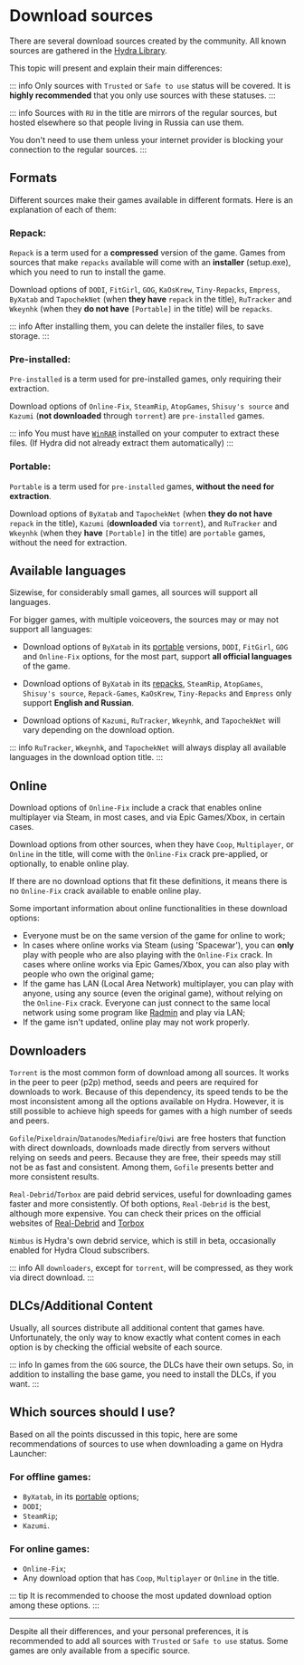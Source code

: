 # Download sources

There are several download sources created by the community. All known sources are gathered in the [Hydra Library](https://library.hydra.wiki/library).

This topic will present and explain their main differences:

::: info Only sources with `Trusted` or `Safe to use` status will be covered. It is **highly recommended** that you only use sources with these statuses.
:::

::: info Sources with `RU` in the title are mirrors of the regular sources, but hosted elsewhere so that people living in Russia can use them.

You don't need to use them unless your internet provider is blocking your connection to the regular sources.
:::

## Formats

Different sources make their games available in different formats. Here is an explanation of each of them:

### Repack:

`Repack` is a term used for a **compressed** version of the game. Games from sources that make `repacks` available will come with an **installer** (setup.exe), which you need to run to install the game.

Download options of `DODI`, `FitGirl`, `GOG`, `KaOsKrew`, `Tiny-Repacks`, `Empress`, `ByXatab` and `TapochekNet` (when **they have** `repack` in the title), `RuTracker` and `Wkeynhk` (when they **do not have** `[Portable]` in the title) will be `repacks`.

::: info After installing them, you can delete the installer files, to save storage.
:::

### Pre-installed:

`Pre-installed` is a term used for pre-installed games, only requiring their extraction.

Download options of `Online-Fix`, `SteamRip`, `AtopGames`, `Shisuy's source` and `Kazumi` (**not downloaded** through `torrent`) are `pre-installed` games.

::: info You must have [`WinRAR`](https://www.win-rar.com/fileadmin/winrar-versions/winrar/winrar-x64-711br.exe) installed on your computer to extract these files. (If Hydra did not already extract them automatically)
:::

### Portable:

`Portable` is a term used for `pre-installed` games, **without the need for extraction**.

Download options of `ByXatab` and `TapochekNet` (when **they do not have** `repack` in the title), `Kazumi` (**downloaded** via `torrent`), and `RuTracker` and `Wkeynhk` (when they **have** `[Portable]` in the title) are `portable` games, without the need for extraction.

## Available languages

Sizewise, for considerably small games, all sources will support all languages.

For bigger games, with multiple voiceovers, the sources may or may not support all languages:

- Download options of `ByXatab` in its [portable](download-sources.html#portable) versions, `DODI`, `FitGirl`, `GOG` and `Online-Fix` options, for the most part, support **all official languages** of the game.

- Download options of `ByXatab` in its [repacks](download-sources.html#repack), `SteamRip`, `AtopGames`, `Shisuy's source`, `Repack-Games`, `KaOsKrew`, `Tiny-Repacks` and `Empress` only support **English and Russian**.

- Download options of `Kazumi`, `RuTracker`, `Wkeynhk`, and `TapochekNet` will vary depending on the download option.

::: info `RuTracker`, `Wkeynhk`, and `TapochekNet` will always display all available languages in the download option title.
:::

## Online

Download options of `Online-Fix` include a crack that enables online multiplayer via Steam, in most cases, and via Epic Games/Xbox, in certain cases.

Download options from other sources, when they have `Coop`, `Multiplayer`, or `Online` in the title, will come with the `Online-Fix` crack pre-applied, or optionally, to enable online play.

If there are no download options that fit these definitions, it means there is no `Online-Fix` crack available to enable online play.

Some important information about online functionalities in these download options:
- Everyone must be on the same version of the game for online to work;
- In cases where online works via Steam (using 'Spacewar'), you can **only** play with people who are also playing with the `Online-Fix` crack. In cases where online works via Epic Games/Xbox, you can also play with people who own the original game;
- If the game has LAN (Local Area Network) multiplayer, you can play with anyone, using any source (even the original game), without relying on the `Online-Fix` crack. Everyone can just connect to the same local network using some program like [Radmin](https://www.radmin-vpn.com/) and play via LAN;
- If the game isn't updated, online play may not work properly.

## Downloaders

`Torrent` is the most common form of download among all sources. It works in the peer to peer (p2p) method, seeds and peers are required for downloads to work. Because of this dependency, its speed tends to be the most inconsistent among all the options available on Hydra. However, it is still possible to achieve high speeds for games with a high number of seeds and peers.

`Gofile`/`Pixeldrain`/`Datanodes`/`Mediafire`/`Qiwi` are free hosters that function with direct downloads, downloads made directly from servers without relying on seeds and peers. Because they are free, their speeds may still not be as fast and consistent. Among them, `Gofile` presents better and more consistent results.

`Real-Debrid`/`Torbox` are paid debrid services, useful for downloading games faster and more consistently. Of both options, `Real-Debrid` is the best, although more expensive. You can check their prices on the official websites of [Real-Debrid](https://real-debrid.com/) and [Torbox](https://torbox.app/)

`Nimbus` is Hydra's own debrid service, which is still in beta, occasionally enabled for Hydra Cloud subscribers.

::: info All `downloaders`, except for `torrent`, will be compressed, as they work via direct download.
:::

## DLCs/Additional Content

Usually, all sources distribute all additional content that games have. Unfortunately, the only way to know exactly what content comes in each option is by checking the official website of each source.

::: info In games from the `GOG` source, the DLCs have their own setups. So, in addition to installing the base game, you need to install the DLCs, if you want.
:::

## Which sources should I use?

Based on all the points discussed in this topic, here are some recommendations of sources to use when downloading a game on Hydra Launcher:

### For offline games:

- `ByXatab`, in its [portable](download-sources.html#portable) options;
- `DODI`;
- `SteamRip`;
- `Kazumi`.

### For online games:
- `Online-Fix`;
- Any download option that has `Coop`, `Multiplayer` or `Online` in the title.

::: tip It is recommended to choose the most updated download option among these options.
:::

___

Despite all their differences, and your personal preferences, it is recommended to add all sources with `Trusted` or `Safe to use` status. Some games are only available from a specific source.